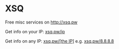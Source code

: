 # XSQ
Free misc services on http://xsq.pw

Get info on your IP: [xsq.pw/ip](http://xsq.pw/ip)

Get info on any IP: [xsq.pw/\[the IP\]](http://xsq.pw/8.8.8.8)
e.g. [xsq.pw/8.8.8.8](http://xsq.pw/8.8.8.8)

